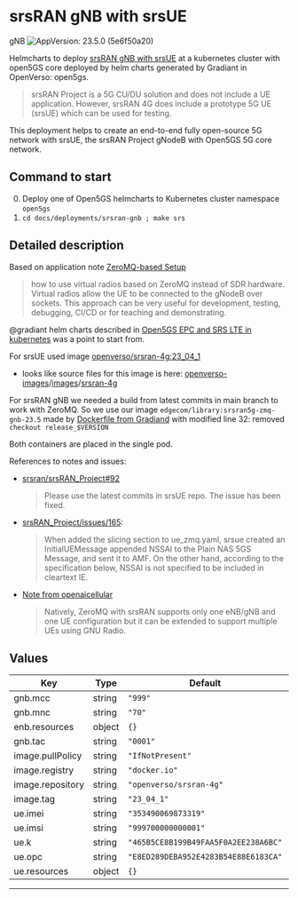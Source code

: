 # srsRAN gNB with srsUE
gNB ![AppVersion: 23.5.0 (5e6f50a20)](https://img.shields.io/badge/AppVersion-23.5.0(5e6f50a20)-informational?style=flat-square)

Helmcharts to deploy [srsRAN gNB with srsUE](https://docs.srsran.com/projects/project/en/latest/tutorials/source/srsUE/source/index.html#srsran-gnb-with-srsue) at a kubernetes cluster with open5GS core deployed by helm charts generated by Gradiant in OpenVerso: open5gs.

>srsRAN Project is a 5G CU/DU solution and does not include a UE application. However, srsRAN 4G does include a prototype 5G UE (srsUE) which can be used for testing.

This deployment helps to create an end-to-end fully open-source 5G network with srsUE, the srsRAN Project gNodeB with Open5GS 5G core network.

## Command to start
0. Deploy one of Open5GS helmcharts to Kubernetes cluster namespace `open5gs`
1. `cd docs/deployments/srsran-gnb ; make srs`

## Detailed description

Based on application note [ZeroMQ-based Setup](https://docs.srsran.com/projects/project/en/latest/tutorials/source/srsUE/source/index.html#zeromq-based-setup) 
> how to use virtual radios based on ZeroMQ instead of SDR hardware. Virtual radios allow the UE to be connected to the gNodeB over sockets. This approach can be very useful for development, testing, debugging, CI/CD or for teaching and demonstrating.

@gradiant helm charts described in [Open5GS EPC and SRS LTE in kubernetes](https://gradiant.github.io/openverso-charts/open5gs-srslte.html) was a point to start from.

For srsUE used image [openverso/srsran-4g:23_04_1](https://hub.docker.com/r/openverso/srsran-4g/tags)
- looks like source files for this image is here: [openverso-images](https://github.com/Gradiant/openverso-images/tree/main)/[images](https://github.com/Gradiant/openverso-images/tree/main/images)/[srsran-4g](https://github.com/Gradiant/openverso-images/tree/main/images/srsran-4g)

For srsRAN gNB we needed a build from latest commits in main branch to work with ZeroMQ. So we use our image `edgecom/library:srsran5g-zmq-gnb-23.5` made by [Dockerfile from Gradiand](https://github.com/Gradiant/openverso-images/blob/385652de7495a05b83080cdef6591bed80d54eca/images/srsran-5g/Dockerfile#L32) with modified line 32: removed `checkout release_$VERSION`

Both containers are placed in the single pod.

References to notes and issues:
- [srsran/srsRAN_Project#92](https://github.com/srsran/srsRAN_Project/discussions/92#discussioncomment-6321682) 
  > Please use the latest commits in srsUE repo. The issue has been fixed.
- [srsRAN_Project/issues/165](https://github.com/srsran/srsRAN_Project/issues/165#issuecomment-1676405024):
   > When added the slicing section to ue_zmq.yaml, srsue created an InitialUEMessage appended NSSAI to the Plain NAS 5GS Message, and sent it to AMF.
   On the other hand, according to the specification below, NSSAI is not specified to be included in cleartext IE.
- [Note from openaicellular](https://openaicellular.github.io/oaic/srsRAN_installation.html#zeromq-installation)
   > Natively, ZeroMQ with srsRAN supports only one eNB/gNB and one UE configuration but it can be extended to support multiple UEs using GNU Radio.

## Values

| Key | Type | Default | Description |
|-----|------|---------|-------------|
| gnb.mcc | string | `"999"` |  |
| gnb.mnc | string | `"70"` |  |
| enb.resources | object | `{}` |  |
| gnb.tac | string | `"0001"` |  |
| image.pullPolicy | string | `"IfNotPresent"` |  |
| image.registry | string | `"docker.io"` |  |
| image.repository | string | `"openverso/srsran-4g"` |  |
| image.tag | string | `"23_04_1"` |  |
| ue.imei | string | `"353490069873319"` |  |
| ue.imsi | string | `"999700000000001"` |  |
| ue.k | string | `"465B5CE8B199B49FAA5F0A2EE238A6BC"` |  |
| ue.opc | string | `"E8ED289DEBA952E4283B54E88E6183CA"` |  |
| ue.resources | object | `{}` |  |

----------------------------------------------
